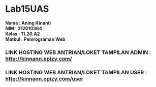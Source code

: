 # Lab15UAS

**Nama : Aning Kinanti** <br>
**NIM : 312010364** <br>
**Kelas : TI.20.A2** <br>
**Matkul : Pemrograman Web** <br>

### LINK HOSTING WEB ANTRIAN/LOKET TAMPILAN ADMIN : http://kinnann.epizy.com/
### LINK HOSTING WEB ANTRIAN/LOKET TAMPILAN USER : http://kinnann.epizy.com/user